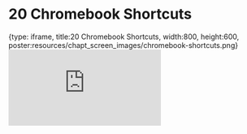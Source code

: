# 20 Chromebook Shortcuts
 
{type: iframe, title:20 Chromebook Shortcuts, width:800, height:600, poster:resources/chapt_screen_images/chromebook-shortcuts.png}
![](https://datatrail-jhu.github.io/DataTrail_ReOrg/no_toc/chromebook-shortcuts.html)
 

 
